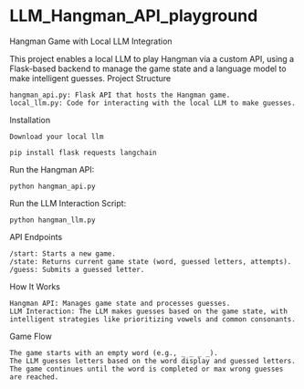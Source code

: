 # LLM_Hangman_API_playground

Hangman Game with Local LLM Integration

This project enables a local LLM to play Hangman via a custom API, using a Flask-based backend to manage the game state and a language model to make intelligent guesses.
Project Structure

    hangman_api.py: Flask API that hosts the Hangman game.
    local_llm.py: Code for interacting with the local LLM to make guesses.

Installation
````
Download your local llm
````

```
pip install flask requests langchain
```
Run the Hangman API:
```
python hangman_api.py
```
Run the LLM Interaction Script:

    python hangman_llm.py

API Endpoints

    /start: Starts a new game.
    /state: Returns current game state (word, guessed letters, attempts).
    /guess: Submits a guessed letter.

How It Works

    Hangman API: Manages game state and processes guesses.
    LLM Interaction: The LLM makes guesses based on the game state, with intelligent strategies like prioritizing vowels and common consonants.

Game Flow

    The game starts with an empty word (e.g., _ _ _ _).
    The LLM guesses letters based on the word display and guessed letters.
    The game continues until the word is completed or max wrong guesses are reached.
